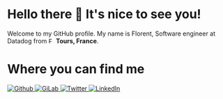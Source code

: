 <h1>Hello there 👋 It's nice to see you!</h1>

<p>
Welcome to my GitHub profile. My name is Florent, Software engineer at Datadog from <img src="https://cdn-icons-png.flaticon.com/512/197/197560.png" width="13" alt="French flag"/> <b>Tours, France</b>.
</p>

<h1>Where you can find me</h1>

<p>
<a href="https://github.com/florentclarret" target="_blank">
    <img alt="Github" src="https://img.shields.io/badge/GitHub-%2312100E.svg?&style=for-the-badge&logo=Github&logoColor=white" />
</a>

<a href="https://gitlab.com/florent.clarret" target="_blank">
    <img alt="GiLab" src="https://img.shields.io/badge/gitlab-292961.svg?&style=for-the-badge&logo=gitlab&logoColor=white" />
</a>

<a href="https://twitter.com/florent_clarret" target="_blank">
    <img alt="Twitter" src="https://img.shields.io/badge/twitter-%231DA1F2.svg?&style=for-the-badge&logo=twitter&logoColor=white" />
</a> 

<a href="https://www.linkedin.com/in/florent-clarret" target="_blank">
    <img alt="LinkedIn" src="https://img.shields.io/badge/linkedin-%230077B5.svg?&style=for-the-badge&logo=linkedin&logoColor=white" />
</a>
</p>
